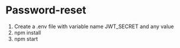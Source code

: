 # Password-reset

1) Create a .env file with variable name JWT_SECRET and any value
2) npm install
3) npm start
